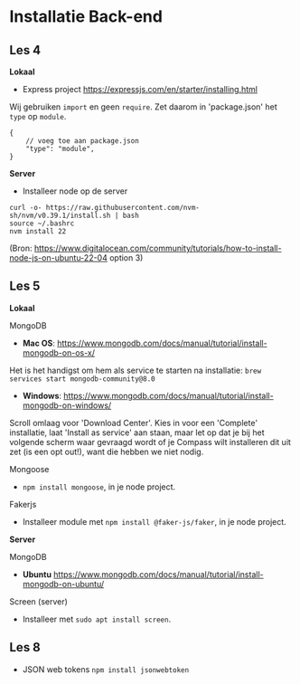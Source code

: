 # Installatie Back-end

## Les 4

**Lokaal**

* Express project
  https://expressjs.com/en/starter/installing.html

Wij gebruiken `import` en geen `require`. Zet daarom in 'package.json' het `type` op `module`.

```
{
    // voeg toe aan package.json
    "type": "module",        
}
```

**Server**

* Installeer node op de server

```
curl -o- https://raw.githubusercontent.com/nvm-sh/nvm/v0.39.1/install.sh | bash
source ~/.bashrc
nvm install 22
```

(Bron: https://www.digitalocean.com/community/tutorials/how-to-install-node-js-on-ubuntu-22-04
option 3)

<!--
// TODO windows vs mac os installaties van mongo
// TODO: auto start (daemon) op beiden checken
// TODO: check verschil in brew start commando;s (lesbrief vs site)
-->

## Les 5

**Lokaal**

MongoDB

* **Mac OS**: https://www.mongodb.com/docs/manual/tutorial/install-mongodb-on-os-x/

Het is het handigst om hem als service te starten na installatie:
`brew services start mongodb-community@8.0`

* **Windows**: https://www.mongodb.com/docs/manual/tutorial/install-mongodb-on-windows/

Scroll omlaag voor 'Download Center'. Kies in voor een 'Complete' installatie, laat 'Install as service' aan staan, maar
let op dat je bij het volgende scherm waar gevraagd wordt of je Compass wilt installeren dit uit zet (is een opt out!),
want die hebben we niet nodig.

Mongoose

* `npm install mongoose`, in je node project.

Fakerjs

* Installeer module met `npm install @faker-js/faker`, in je node project.

**Server**

MongoDB

* **Ubuntu** https://www.mongodb.com/docs/manual/tutorial/install-mongodb-on-ubuntu/

Screen (server)

* Installeer met `sudo apt install screen`.

## Les 8

* JSON web tokens `npm install jsonwebtoken`